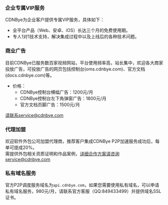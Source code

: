 ### 企业专属VIP服务
CDNBye为企业客户提供专属VIP服务，具体如下：
- 全平台产品（Web、安卓、iOS）长达三个月的免费使用期。
- 专人1对1技术支持，解决集成过程中以及上线后的各种技术问题。

### 商业广告
目前CDNBye已服务数百家视频网站，平台使用频率高，站长集中，欢迎各大商家投放广告，可投放广告的网页包括控制台(oms.cdnbye.com)、官方文档(docs.cdnbye.com)等。
- 价格：
    - CDNBye控制台横幅广告：1200元/月
    - CDNBye控制台左下角弹窗广告：1800元/月
    - 官方文档页脚广告：1500元/月
    
请联系service@cdnbye.com

### 代理加盟
欢迎软件外包公司加盟代理商，推荐客户集成CDNBye P2P加速服务成功后，每单可提成20%。
<br>需提供外包相关资质证明和作品案例，详细合作方案请咨询service@cdnbye.com

### 私有域名服务
官方P2P调度服务域名为`api.cdnbye.com`，如果您需要使用私有域名，可以申请私有域名服务，980元/月，请联系官方客服（QQ:849433499）并提供域名SSL证书。

